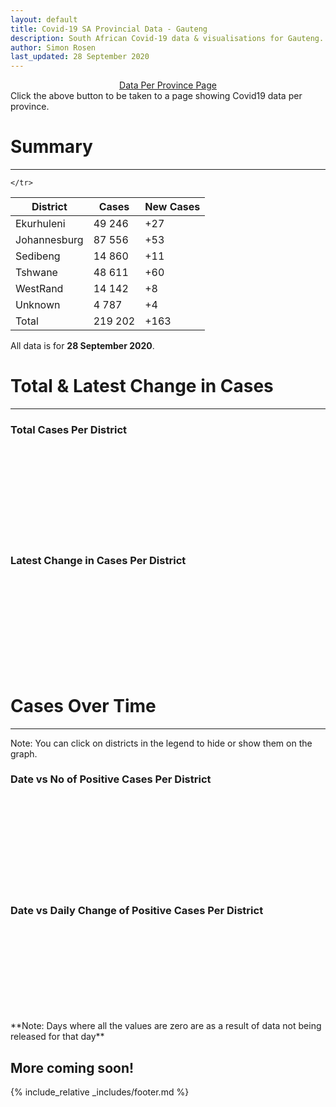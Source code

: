 ```yaml
---
layout: default
title: Covid-19 SA Provincial Data - Gauteng
description: South African Covid-19 data & visualisations for Gauteng. <br>Contains data for confirmed cases, tests, recoveries, deaths & active cases.
author: Simon Rosen
last_updated: 28 September 2020
---
```

<center><a href="/provinces" class="btn alt_btn_col">Data Per Province Page</a></center> 
Click the above button to be taken to a page showing Covid19 data per province. 

# Summary
___

<table>
<thead>
	<tr class="header">
		<th>District</th>
		<th>Cases</th>
		<th>New Cases</th>

	</tr>
</thead>
<tbody>
	<tr>
		<td class="index" markdown="span">Ekurhuleni</td>
		<td  markdown="span">49 246</td>
		<td  markdown="span">+27</td>
	</tr>
	<tr>
		<td class="index" markdown="span">Johannesburg</td>
		<td  markdown="span">87 556</td>
		<td  markdown="span">+53</td>
	</tr>
	<tr>
		<td class="index" markdown="span">Sedibeng</td>
		<td  markdown="span">14 860</td>
		<td  markdown="span">+11</td>
	</tr>
	<tr>
		<td class="index" markdown="span">Tshwane</td>
		<td  markdown="span">48 611</td>
		<td  markdown="span">+60</td>
	</tr>
	<tr>
		<td class="index" markdown="span">WestRand</td>
		<td  markdown="span">14 142</td>
		<td  markdown="span">+8</td>
	</tr>
	<tr>
		<td class="index" markdown="span">Unknown</td>
		<td  markdown="span">4 787</td>
		<td  markdown="span">+4</td>
	</tr>
	<tr>
		<td class="index total" markdown="span">Total</td>
		<td class="total" markdown="span">219 202</td>
		<td class="total" markdown="span">+163</td>
	</tr>
</tbody>
</table>

All data is for **28 September 2020**.

# Total & Latest Change in Cases

___

### Total Cases Per District
<div class="iframeDiv" align="center">
    <iframe class="lazy pieChart" data-src="tot_cases_per_district_gp.html" scrolling="no" frameborder="0"></iframe>
</div>

### Latest Change in Cases Per District
<div class="iframeDiv" align="center">
    <iframe class="lazy pieChart" data-src="latest_change_cases_per_district_gp.html" scrolling="no" frameborder="0"></iframe>
</div>

# Cases Over Time

___
Note: You can click on districts in the legend to hide or show them on the graph.
### Date vs No of Positive Cases Per District
<div class="iframeDiv" align="center">
    <iframe class="lazy" data-src="date_vs_cases_per_district_gp.html" scrolling="no" frameborder="0"></iframe>
</div>

### Date vs Daily Change of Positive Cases Per District
<div class="iframeDiv" align="center">
    <iframe class="lazy" data-src="date_vs_daily_cases_per_district_gp.html" scrolling="no" frameborder="0"></iframe>
</div>
**Note: Days where all the values are zero are as a result of data not being released for that day**

## More coming soon!

{% include_relative _includes/footer.md %}